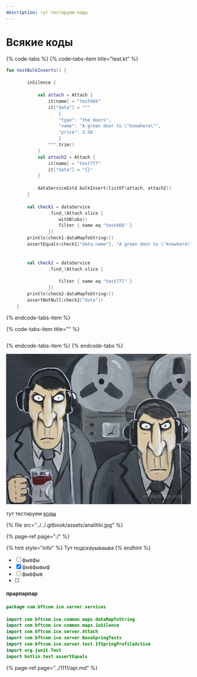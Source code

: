 ```yaml
---
description: тут тестируем коды
---
```


# Всякие коды

{% code-tabs %}
{% code-tabs-item title="test.kt" %}
```kotlin
fun testBulkInserts() {

        inSilence {

            val attach = Attach {
                it[name] = "test666"
                it["data"] = """
                    {
                    "type": "the doors",
                    "name": "A green door to \"knowhere\"",
                    "price": 3.50
                    }
                """.trim()
            }
            val attach2 = Attach {
                it[name] = "test777"
                it["data"] = "{}"
            }

            dataServiceExtd.bulkInsert(listOf(attach, attach2))
        }

        val check1 = dataService
                .find_(Attach.slice {
                    withBlobs()
                    filter { name eq "test666" }
                })
        println(check1.dataMapToString())
        assertEquals(check1["data.name"], "A green door to \"knowhere\"")


        val check2 = dataService
                .find_(Attach.slice {
                    
                    filter { name eq "test777" }
                })
        println(check2.dataMapToString())
        assertNotNull(check2["data"])
    }
```
{% endcode-tabs-item %}

{% code-tabs-item title="" %}
```

```
{% endcode-tabs-item %}
{% endcode-tabs %}

![&#x420;&#x43E;&#x434;&#x438;&#x43D;&#x430; &#x441;&#x43B;&#x44B;&#x448;&#x438;&#x442; - &#x412;&#x430;&#x441;&#x44F; &#x41B;&#x43E;&#x436;&#x43A;&#x438;&#x43D;](../../.gitbook/assets/22188-540x437.jpg)

тут тестируем [коды ](https://ru.wikipedia.org/wiki/%D0%9A%D0%BE%D0%B4)

{% file src="../../.gitbook/assets/analitiki.jpg" %}

{% page-ref page="./" %}

{% hint style="info" %}
Тут подскауываыва
{% endhint %}



* [ ] фывфы
* [x] фывфывыф
* [ ] фывфыв
* [ ] 
#### прарпарпар

```kotlin
package com.bftcom.ice.server.services

import com.bftcom.ice.common.maps.dataMapToString
import com.bftcom.ice.common.maps.inSilence
import com.bftcom.ice.server.Attach
import com.bftcom.ice.server.BaseSpringTests
import com.bftcom.ice.server.test.IfSpringProfileActive
import org.junit.Test
import kotlin.test.assertEquals


```

{% page-ref page="../1111/api.md" %}



